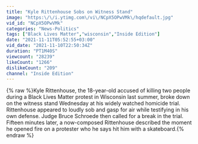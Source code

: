 ```yaml
---
title: "Kyle Rittenhouse Sobs on Witness Stand"
image: "https:\/\/i.ytimg.com\/vi\/NCpX5OPwVMk\/hqdefault.jpg"
vid_id: "NCpX5OPwVMk"
categories: "News-Politics"
tags: ["Black Lives Matter","wisconsin","Inside Edition"]
date: "2021-11-11T05:52:55+03:00"
vid_date: "2021-11-10T22:50:34Z"
duration: "PT1M40S"
viewcount: "28239"
likeCount: "1266"
dislikeCount: "209"
channel: "Inside Edition"
---
```

{% raw %}Kyle Rittenhouse, the 18-year-old accused of killing two people during a Black Lives Matter protest in Wisconsin last summer, broke down on the witness stand Wednesday at his widely watched homicide trial. Rittenhouse appeared to loudly sob and gasp for air while testifying in his own defense. Judge Bruce Schroede then called for a break in the trial. Fifteen minutes later, a now-composed Rittenhouse described the moment he opened fire on a protester who he says hit him with a skateboard.{% endraw %}
